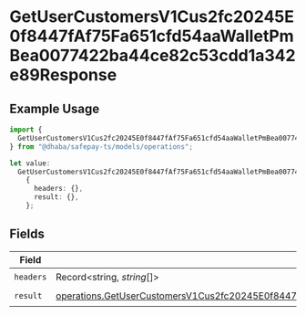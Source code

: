 # GetUserCustomersV1Cus2fc20245E0f8447fAf75Fa651cfd54aaWalletPmBea0077422ba44ce82c53cdd1a342e89Response

## Example Usage

```typescript
import {
  GetUserCustomersV1Cus2fc20245E0f8447fAf75Fa651cfd54aaWalletPmBea0077422ba44ce82c53cdd1a342e89Response,
} from "@dhaba/safepay-ts/models/operations";

let value:
  GetUserCustomersV1Cus2fc20245E0f8447fAf75Fa651cfd54aaWalletPmBea0077422ba44ce82c53cdd1a342e89Response =
    {
      headers: {},
      result: {},
    };
```

## Fields

| Field                                                                                                                                                                                                                                                        | Type                                                                                                                                                                                                                                                         | Required                                                                                                                                                                                                                                                     | Description                                                                                                                                                                                                                                                  |
| ------------------------------------------------------------------------------------------------------------------------------------------------------------------------------------------------------------------------------------------------------------ | ------------------------------------------------------------------------------------------------------------------------------------------------------------------------------------------------------------------------------------------------------------ | ------------------------------------------------------------------------------------------------------------------------------------------------------------------------------------------------------------------------------------------------------------ | ------------------------------------------------------------------------------------------------------------------------------------------------------------------------------------------------------------------------------------------------------------ |
| `headers`                                                                                                                                                                                                                                                    | Record<string, *string*[]>                                                                                                                                                                                                                                   | :heavy_check_mark:                                                                                                                                                                                                                                           | N/A                                                                                                                                                                                                                                                          |
| `result`                                                                                                                                                                                                                                                     | [operations.GetUserCustomersV1Cus2fc20245E0f8447fAf75Fa651cfd54aaWalletPmBea0077422ba44ce82c53cdd1a342e89ResponseBody](../../models/operations/getusercustomersv1cus2fc20245e0f8447faf75fa651cfd54aawalletpmbea0077422ba44ce82c53cdd1a342e89responsebody.md) | :heavy_check_mark:                                                                                                                                                                                                                                           | N/A                                                                                                                                                                                                                                                          |